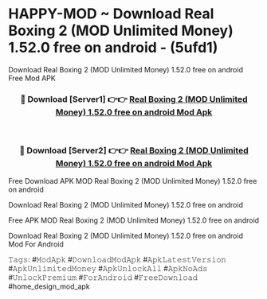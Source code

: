 # HAPPY-MOD ~ Download Real Boxing 2 (MOD Unlimited Money) 1.52.0 free on android - (5ufd1)
Download Real Boxing 2 (MOD Unlimited Money) 1.52.0 free on android Free Mod APK

<div align="center">
<h3>🔴 Download [Server1] 👉👉 <a href="https://apk-comot.site?title=Real_Boxing_2_(MOD_Unlimited_Money)_1.52.0_free_on_android">Real Boxing 2 (MOD Unlimited Money) 1.52.0 free on android Mod Apk</a></h3><br>

<h3>🔴 Download [Server2] 👉👉 <a href="https://apk-comot.site?title=Real_Boxing_2_(MOD_Unlimited_Money)_1.52.0_free_on_android">Real Boxing 2 (MOD Unlimited Money) 1.52.0 free on android Mod Apk</a></h3>
</div>


Free Download APK MOD Real Boxing 2 (MOD Unlimited Money) 1.52.0 free on android

Download Real Boxing 2 (MOD Unlimited Money) 1.52.0 free on android 

Free APK MOD Real Boxing 2 (MOD Unlimited Money) 1.52.0 free on android 

Download Real Boxing 2 (MOD Unlimited Money) 1.52.0 free on android Mod For Android

𝚃𝚊𝚐𝚜: #𝙼𝚘𝚍𝙰𝚙𝚔 #𝙳𝚘𝚠𝚗𝚕𝚘𝚊𝚍𝙼𝚘𝚍𝙰𝚙𝚔 #𝙰𝚙𝚔𝙻𝚊𝚝𝚎𝚜𝚝𝚅𝚎𝚛𝚜𝚒𝚘𝚗 #𝙰𝚙𝚔𝚄𝚗𝚕𝚒𝚖𝚒𝚝𝚎𝚍𝙼𝚘𝚗𝚎𝚢 #𝙰𝚙𝚔𝚄𝚗𝚕𝚘𝚌𝚔𝙰𝚕𝚕 #𝙰𝚙𝚔𝙽𝚘𝙰𝚍𝚜 #𝚄𝚗𝚕𝚘𝚌𝚔𝙿𝚛𝚎𝚖𝚒𝚞𝚖 #𝙵𝚘𝚛𝙰𝚗𝚍𝚛𝚘𝚒𝚍 #𝙵𝚛𝚎𝚎𝙳𝚘𝚠𝚗𝚕𝚘𝚊𝚍 #home_design_mod_apk